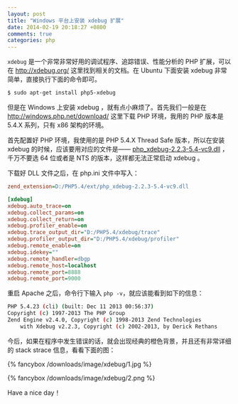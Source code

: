```yaml
---
layout: post
title: "Windows 平台上安装 xdebug 扩展"
date: 2014-02-19 20:18:27 +0800
comments: true
categories: php
---
```

`xdebug` 是一个非常非常好用的调试程序、追踪错误、性能分析的 PHP 扩展，可以在 <http://xdebug.org/> 这里找到相关的文档。在 Ubuntu 下面安装 xdebug 非常简单，直接执行下面的命令即可。

``` bash
$ sudo apt-get install php5-xdebug
```

但是在 Windows 上安装 xdebug ，就有点小麻烦了。首先我们一般是在 <http://windows.php.net/download/> 这里下载 PHP 环境，我用的 PHP 版本是 5.4.X 系列，只有 x86 架构的环境。

首先配置好 PHP 环境，我使用的是 PHP 5.4.X Thread Safe 版本，所以在安装 xdebug 的时候，应该要用对应的文件是—— [php_xdebug-2.2.3-5.4-vc9.dll](http://xdebug.org/files/php_xdebug-2.2.3-5.4-vc9.dll) ，千万不要选 64 位或者是 NTS 的版本，这样都无法正常启动 xdebug 。

下载好 DLL 文件之后，在 php.ini 文件中写入：

``` ini
zend_extension=D:/PHP5.4/ext/php_xdebug-2.2.3-5.4-vc9.dll

[xdebug] 
xdebug.auto_trace=on  
xdebug.collect_params=on 
xdebug.collect_return=on 
xdebug.profiler_enable=on 
xdebug.trace_output_dir="D:/PHP5.4/xdebug/trace"
xdebug.profiler_output_dir="D:/PHP5.4/xdebug/profiler"
xdebug.remote_enable=on 
xdebug.idekey=""
xdebug.remote_handler=dbgp 
xdebug.remote_host=localhost
xdebug.remote_port=8888
xdebug.remote_port=9000
```

重启 Apache 之后，命令行下输入 `php -v`，就应该能看到如下的信息：

``` bash
PHP 5.4.23 (cli) (built: Dec 11 2013 00:56:37)
Copyright (c) 1997-2013 The PHP Group
Zend Engine v2.4.0, Copyright (c) 1998-2013 Zend Technologies
    with Xdebug v2.2.3, Copyright (c) 2002-2013, by Derick Rethans
```

今后，如果在程序中发生错误的话，就会出现经典的橙色背景，并且还有非常详细的 stack strace 信息，看看下面的图：

{% fancybox /downloads/image/xdebug/1.jpg %}

{% fancybox /downloads/image/xdebug/2.png %}

Have a nice day！